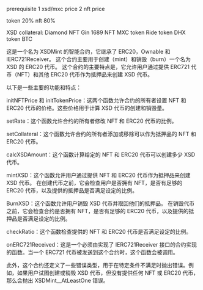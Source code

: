 prerequisite
1 xsd/mxc price
2 nft price

token 20%
nft 80%

XSD collateral:
Diamond NFT
Gin 1689 NFT
MXC token
Ride token
DHX token
BTC

这是一个名为 XSDMint 的智能合约，它继承了 ERC20，Ownable 和 IERC721Receiver。
这个合约主要用于创建（mint）和销毁（burn）一个名为 XSD 的 ERC20 代币。
这个合约的主要特点是，它允许用户通过提供 ERC721 代币（NFT）和其他 ERC20 代币作为抵押品来创建 XSD 代币。

以下是一些主要的功能和特点：

initNFTPrice 和 initTokenPrice：这两个函数允许合约的所有者设置 NFT 和 ERC20 代币的价格。这些价格用于计算 XSD 代币的创建和销毁量。

setRate：这个函数允许合约的所有者修改 NFT 和 ERC20 代币的比例。

setCollateral：这个函数允许合约的所有者添加或移除可以作为抵押品的 NFT 和 ERC20 代币。

calcXSDAmount：这个函数计算给定的 NFT 和 ERC20 代币可以创建多少 XSD 代币。

mintXSD：这个函数允许用户通过提供 NFT 和 ERC20 代币作为抵押品来创建 XSD 代币。
在创建代币之前，它会检查用户是否拥有 NFT，是否有足够的 ERC20 代币，以及提供的抵押品是否满足设定的比例。

BurnXSD：这个函数允许用户销毁 XSD 代币并取回他们的抵押品。
在销毁代币之前，它会检查合约是否拥有 NFT，是否有足够的 ERC20 代币，以及提供的抵押品是否满足设定的比例。

checkRatio：这个函数检查提供的 NFT 和 ERC20 代币是否满足设定的比例。

onERC721Received：这是一个必须由实现了 IERC721Receiver 接口的合约实现的函数。当一个 ERC721 代币被发送到这个合约时，这个函数会被调用。

此外，这个合约还定义了一些错误类型，用于在特定条件不满足时抛出错误。例如，如果用户试图创建或销毁 XSD 代币，但没有提供任何 NFT 或 ERC20 代币，那么会抛出 XSDMint\_\_AtLeastOne 错误。
